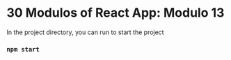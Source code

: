 # 30 Modulos of React App: Modulo 13

In the project directory, you can run to start the project

### `npm start`
